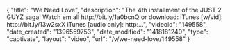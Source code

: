 {
    "title": "We Need Love",
    "description": "The 4th installment of the JUST 2 GUYZ saga! Watch em all http:\/\/bit.ly\/1a0bcnQ or download: iTunes [w\/vid]: http:\/\/bit.ly\/13w2sxX iTunes [audio only]: http:...",
    "videoid": "149558",
    "date_created": "1396559753",
    "date_modified": "1418181240",
    "type": "captivate",
    "layout": "video",
    "url": "\/v\/we-need-love\/149558"
}